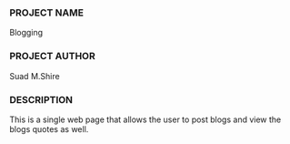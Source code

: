 ### PROJECT NAME
Blogging
### PROJECT AUTHOR
Suad M.Shire
### DESCRIPTION
This is a single web page that allows the user to post blogs and view the blogs quotes as well.
